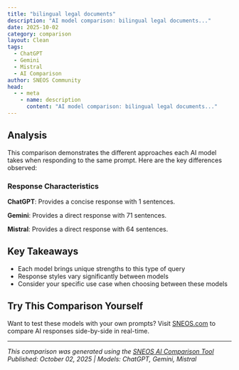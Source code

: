 ```yaml
---
title: "bilingual legal documents"
description: "AI model comparison: bilingual legal documents..."
date: 2025-10-02
category: comparison
layout: Clean
tags:
  - ChatGPT
  - Gemini
  - Mistral
  - AI Comparison
author: SNEOS Community
head:
  - - meta
    - name: description
      content: "AI model comparison: bilingual legal documents..."
---
```


<ChatComparison
  title="bilingual legal documents"
  prompt="bilingual legal documents"
  :responses='{
    "ChatGPT": "Error calling OpenAI API.",
    "Gemini": "Creating and managing bilingual legal documents presents a unique set of challenges and considerations. Here\u0027s a breakdown of the key aspects:\n\n**1. Why Create Bilingual Legal Documents?**\n\n*   **Legal Requirement:** In some jurisdictions, providing legal documents in multiple languages is mandated, especially for government services, contracts with public bodies, or consumer-facing agreements.\n*   **Accessibility:**  Ensuring access to justice and understanding of legal obligations for individuals who are not proficient in the official language(s) of a jurisdiction.\n*   **Clarity:**  Preventing misunderstandings and disputes arising from language barriers.  A bilingual document can serve as a clearer explanation for all parties involved.\n*   **Business Needs:**  Facilitating international transactions, contracts, and business relationships.\n*   **Client Service:**  Offering bilingual documents as a value-added service to clients, demonstrating inclusivity and attention to their needs.\n\n**2. Key Considerations:**\n\n*   **Accuracy:** This is *paramount*. Legal translations must be precise and accurately reflect the meaning of the original document.  Ambiguity or mistranslation can have severe legal consequences.\n*   **Legal Equivalence:** The translated version must have the same legal effect as the original. It should not introduce new obligations or rights, or remove existing ones.\n*   **Terminology Consistency:** Using consistent terminology across both language versions is vital.  This includes using the correct legal jargon in each language.\n*   **Formatting and Layout:** The bilingual document should be clear, well-formatted, and easy to read in both languages. Consider how the layout might differ due to variations in text length.\n*   **Jurisdictional Differences:** Legal concepts and structures vary across jurisdictions. The translation needs to account for these differences and use terminology that is appropriate for the target legal system.  A literal word-for-word translation is often insufficient.\n*   **Certification/Authentication:**  Depending on the legal requirements, the translation may need to be certified by a qualified translator or notarized to ensure its authenticity and accuracy.\n*   **Choice of Language(s):** Carefully determine which languages are needed based on the target audience, legal requirements, and business goals.\n*   **Document Management:**  Establish a system for managing bilingual documents, including version control, storage, and retrieval.\n*   **Cost:** Professional legal translation can be expensive. Budget accordingly, and factor in the potential cost of revisions and certifications.\n\n**3. Best Practices:**\n\n*   **Use Professional Legal Translators:**  Employ translators who are specialized in legal translation *and* have expertise in the specific area of law covered by the document (e.g., contract law, intellectual property law, criminal law).  Look for translators with relevant certifications.\n*   **Review and Editing:** Have the translated document reviewed by a second legal professional or a subject matter expert who is fluent in both languages. This ensures accuracy and catches any errors or inconsistencies.\n*   **Glossary of Terms:** Create a glossary of key terms and their equivalents in both languages to ensure consistency throughout the document.\n*   **Translation Memory (TM) Software:**  Use TM software to store and reuse previously translated phrases and sentences. This can improve efficiency and consistency, especially for large volumes of documents.\n*   **Consider Back Translation:**  In some cases, it may be beneficial to have the translated document translated back into the original language by a different translator. This can help identify any discrepancies or ambiguities.\n*   **Consult with Legal Counsel:**  Seek legal advice from attorneys who are familiar with both legal systems and the requirements for bilingual legal documents.\n\n**4. Potential Challenges:**\n\n*   **Finding Qualified Translators:**  Locating translators with the necessary legal expertise and language skills can be challenging.\n*   **Cost of Translation:**  High-quality legal translation can be expensive.\n*   **Maintaining Consistency:**  Ensuring consistency across multiple documents and over time can be difficult.\n*   **Cultural Differences:**  Legal concepts and terminology can be deeply rooted in cultural norms. Translators must be aware of these differences and adapt the translation accordingly.\n*   **Legal Liability:**  Errors in translation can lead to legal liability for the translator and the client.\n\n**5. Types of Bilingual Legal Documents:**\n\n*   **Contracts:** Agreements between parties, such as sales contracts, employment contracts, and leases.\n*   **Terms and Conditions:** Rules governing the use of a website or service.\n*   **Privacy Policies:** Statements outlining how personal data is collected and used.\n*   **Legal Notices:**  Formal announcements or warnings.\n*   **Court Documents:**  Complaints, pleadings, judgments, and other documents filed in court.\n*   **Patents and Trademarks:**  Documents related to intellectual property rights.\n*   **Wills and Trusts:**  Documents specifying how assets are to be distributed after death.\n*   **Immigration Documents:**  Applications, visas, and other documents related to immigration.\n*   **Regulatory Filings:**  Documents submitted to government agencies to comply with regulations.\n\n**6. Tools and Technologies:**\n\n*   **Translation Memory (TM) Software:**  (e.g., Trados Studio, memoQ, Across)\n*   **Machine Translation (MT):**  (e.g., Google Translate, DeepL) *Use with extreme caution for initial drafts only and ALWAYS reviewed by a qualified human translator.*  MT alone is generally *not* suitable for legal documents due to accuracy concerns.\n*   **Computer-Assisted Translation (CAT) Tools:** Combine TM and MT with other features to assist translators.\n*   **Terminology Management Systems:** Help maintain consistent terminology across documents.\n*   **Optical Character Recognition (OCR) Software:**  Converts scanned documents into editable text.\n*   **Document Management Systems:** Organize and manage bilingual documents.\n\n**In summary, creating bilingual legal documents requires a meticulous and professional approach. Prioritizing accuracy, legal equivalence, and consistency is crucial to avoid potential legal issues.  Always rely on qualified legal translators and review the translated document carefully before using it.**\n",
    "Mistral": "Creating bilingual legal documents involves ensuring that the content is accurately translated and that both language versions are legally equivalent. Here are some steps and considerations to help you draft bilingual legal documents:\n\n### Steps to Create Bilingual Legal Documents\n\n1. **Identify the Languages**: Determine the two languages that will be used in the document.\n\n2. **Choose a Translation Method**: Decide whether you will use human translators, machine translation, or a combination of both. For legal documents, human translators are often preferred due to the need for accuracy and nuance.\n\n3. **Draft the Original Document**: Write the document in one language first. Ensure that the original document is clear, concise, and legally sound.\n\n4. **Translate the Document**: Have the document translated into the second language. Ensure that the translator is familiar with legal terminology and the specific legal context of the document.\n\n5. **Review and Edit**: Have both versions reviewed by legal professionals who are fluent in both languages. This step is crucial to ensure that the translations are accurate and that the legal intent is preserved.\n\n6. **Format the Document**: Decide on the format for presenting the bilingual content. Options include:\n   - **Side-by-Side**: Present the text in both languages side by side.\n   - **Sequential**: Present the text in one language followed by the text in the other language.\n   - **Interlinear**: Present the text in one language with the translation interspersed line by line.\n\n7. **Legal Review**: Have the final document reviewed by a legal professional to ensure that both versions are legally equivalent and comply with all relevant laws and regulations.\n\n8. **Finalize and Sign**: Once the document is reviewed and approved, finalize it and obtain the necessary signatures.\n\n### Considerations\n\n1. **Legal Equivalence**: Ensure that the legal terms and concepts are accurately translated and have the same legal effect in both languages.\n\n2. **Cultural Sensitivity**: Be aware of cultural differences that may affect the interpretation of legal terms and concepts.\n\n3. **Consistency**: Maintain consistency in terminology and style throughout the document.\n\n4. **Clarity**: Ensure that the document is clear and easy to understand in both languages.\n\n5. **Compliance**: Make sure the document complies with the legal requirements of both jurisdictions, if applicable.\n\n6. **Certification**: Consider having the translation certified by a professional translator or a notary public, especially if the document will be used in a legal proceeding or official capacity.\n\n### Example Format\n\n#### Side-by-Side Format\n\n| English                                  | Spanish                                  |\n|------------------------------------------|------------------------------------------|\n| This is a legal agreement between...     | Este es un acuerdo legal entre...        |\n| The parties agree to the following...   | Las partes acuerdan lo siguiente...      |\n\n#### Sequential Format\n\n**English Version:**\n\nThis is a legal agreement between...\n\nThe parties agree to the following...\n\n**Spanish Version:**\n\nEste es un acuerdo legal entre...\n\nLas partes acuerdan lo siguiente...\n\n### Tools and Resources\n\n- **Translation Software**: Tools like SDL Trados, MemoQ, or Memsource can assist with translation management.\n- **Legal Dictionaries**: Use legal dictionaries specific to the languages involved to ensure accurate translation of legal terms.\n- **Professional Translators**: Consider hiring professional translators with expertise in legal translation.\n\nBy following these steps and considerations, you can create bilingual legal documents that are accurate, clear, and legally sound."
  }'
  published-date="03:24"
/>

## Analysis

This comparison demonstrates the different approaches each AI model takes when responding to the same prompt. Here are the key differences observed:

### Response Characteristics

**ChatGPT**: Provides a concise response with 1 sentences. 

**Gemini**: Provides a direct response with 71 sentences. 

**Mistral**: Provides a direct response with 64 sentences. 

## Key Takeaways

- Each model brings unique strengths to this type of query
- Response styles vary significantly between models
- Consider your specific use case when choosing between these models

## Try This Comparison Yourself

Want to test these models with your own prompts? Visit [SNEOS.com](https://sneos.com) to compare AI responses side-by-side in real-time.

---

*This comparison was generated using the [SNEOS AI Comparison Tool](https://sneos.com)*
*Published: October 02, 2025 | Models: ChatGPT, Gemini, Mistral*
